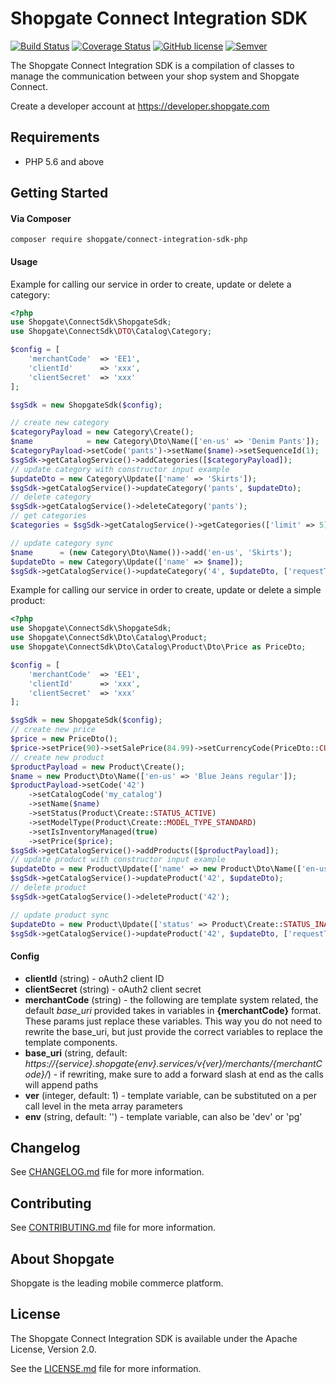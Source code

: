 # Shopgate Connect Integration SDK

[![Build Status](https://travis-ci.org/shopgate/connect-integration-sdk-php.svg?branch=master)](https://travis-ci.org/shopgate/connect-integration-sdk-php)
[![Coverage Status](https://coveralls.io/repos/github/shopgate/connect-integration-sdk-php/badge.svg?branch=master)](https://coveralls.io/github/shopgate/connect-integration-sdk-php?branch=master)
[![GitHub license](http://dmlc.github.io/img/apache2.svg)](LICENSE.md)
[![Semver](http://img.shields.io/SemVer/2.0.0.png?color=blue)](http://semver.org/spec/v2.0.0.html)

The Shopgate Connect Integration SDK is a compilation of classes to manage the communication between your shop system and Shopgate Connect.

Create a developer account at https://developer.shopgate.com

## Requirements
* PHP 5.6 and above

## Getting Started
#### Via Composer
```composer require shopgate/connect-integration-sdk-php```


#### Usage
Example for calling our service in order to create, update or delete a category:
```php
<?php
use Shopgate\ConnectSdk\ShopgateSdk;
use Shopgate\ConnectSdk\DTO\Catalog\Category;

$config = [
    'merchantCode'  => 'EE1',
    'clientId'      => 'xxx',
    'clientSecret'  => 'xxx'
];

$sgSdk = new ShopgateSdk($config);

// create new category
$categoryPayload = new Category\Create();
$name            = new Category\Dto\Name(['en-us' => 'Denim Pants']);
$categoryPayload->setCode('pants')->setName($name)->setSequenceId(1);
$sgSdk->getCatalogService()->addCategories([$categoryPayload]);
// update category with constructor input example
$updateDto = new Category\Update(['name' => 'Skirts']);
$sgSdk->getCatalogService()->updateCategory('pants', $updateDto);
// delete category
$sgSdk->getCatalogService()->deleteCategory('pants');
// get categories
$categories = $sgSdk->getCatalogService()->getCategories(['limit' => 5]);

// update category sync
$name      = (new Category\Dto\Name())->add('en-us', 'Skirts');
$updateDto = new Category\Update(['name' => $name]);
$sgSdk->getCatalogService()->updateCategory('4', $updateDto, ['requestType' => 'direct']);
```

Example for calling our service in order to create, update or delete a simple product:
```php
<?php
use Shopgate\ConnectSdk\ShopgateSdk;
use Shopgate\ConnectSdk\Dto\Catalog\Product;
use Shopgate\ConnectSdk\Dto\Catalog\Product\Dto\Price as PriceDto;

$config = [
    'merchantCode'  => 'EE1',
    'clientId'      => 'xxx',
    'clientSecret'  => 'xxx'
];

$sgSdk = new ShopgateSdk($config);
// create new price
$price = new PriceDto();
$price->setPrice(90)->setSalePrice(84.99)->setCurrencyCode(PriceDto::CURRENCY_CODE_EUR);
// create new product
$productPayload = new Product\Create();
$name = new Product\Dto\Name(['en-us' => 'Blue Jeans regular']);
$productPayload->setCode('42')
    ->setCatalogCode('my_catalog')
    ->setName($name)
    ->setStatus(Product\Create::STATUS_ACTIVE)
    ->setModelType(Product\Create::MODEL_TYPE_STANDARD)
    ->setIsInventoryManaged(true)
    ->setPrice($price);
$sgSdk->getCatalogService()->addProducts([$productPayload]);
// update product with constructor input example
$updateDto = new Product\Update(['name' => new Product\Dto\Name(['en-us' => 'Blue Jeans regular'])]);
$sgSdk->getCatalogService()->updateProduct('42', $updateDto);
// delete product
$sgSdk->getCatalogService()->deleteProduct('42');

// update product sync
$updateDto = new Product\Update(['status' => Product\Create::STATUS_INACTIVE]);
$sgSdk->getCatalogService()->updateProduct('42', $updateDto, ['requestType' => 'direct']);
```

#### Config

* __clientId__ (string) - oAuth2 client ID
* __clientSecret__ (string) - oAuth2 client secret
* __merchantCode__ (string) - the following are template system related, the default _base_uri_ provided takes in variables in __{merchantCode}__ format. These params just replace these variables. This way you do not need to rewrite the base_uri, but just provide the correct variables to replace the template components.
* __base_uri__ (string, default: _https://{service}.shopgate{env}.services/v{ver}/merchants/{merchantCode}/_) - if rewriting, make sure to add a forward slash at end as the calls will append paths
* __ver__ (integer, default: 1) - template variable, can be substituted on a per call level in the meta array parameters
* __env__ (string, default: '') - template variable, can also be 'dev' or 'pg'

## Changelog

See [CHANGELOG.md](CHANGELOG.md) file for more information.

## Contributing

See [CONTRIBUTING.md](docs/CONTRIBUTING.md) file for more information.

## About Shopgate

Shopgate is the leading mobile commerce platform.

## License

The Shopgate Connect Integration SDK is available under the Apache License, Version 2.0.

See the [LICENSE.md](LICENSE.md) file for more information.

[Guzzle]:http://docs.guzzlephp.org/en/stable/request-options.html
